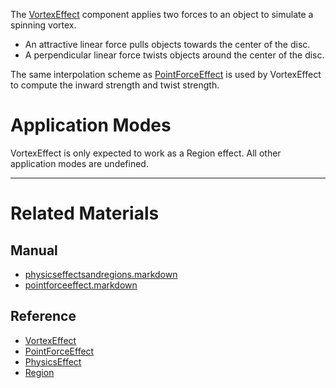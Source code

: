 The [VortexEffect](https://github.com/ZilchEngine/ZilchDocs/blob/master/code_reference/class_reference/vortexeffect.markdown) component applies two forces to an object to simulate a spinning vortex.
 - An attractive linear force pulls objects towards the center of the disc.
 - A perpendicular  linear force twists objects around the center of the disc.

The same interpolation scheme as [PointForceEffect](https://github.com/ZilchEngine/ZilchDocs/blob/master/zilch_editor_documentation/zilchmanual/physics/physicseffectsandregions/pointforceeffect.markdown) is used by VortexEffect to compute the inward strength and twist strength.

 #  Application Modes
VortexEffect is only expected to work as a Region effect. All other application modes are undefined.

---
 #  Related Materials
 ##  Manual
- [physicseffectsandregions.markdown](https://github.com/ZilchEngine/ZilchDocs/blob/master/zilch_editor_documentation/zilchmanual/physics/physicseffectsandregions.markdown)
- [pointforceeffect.markdown](https://github.com/ZilchEngine/ZilchDocs/blob/master/zilch_editor_documentation/zilchmanual/physics/physicseffectsandregions/pointforceeffect.markdown)

 ##  Reference
- [VortexEffect](https://github.com/ZilchEngine/ZilchDocs/blob/master/code_reference/class_reference/vortexeffect.markdown)
- [PointForceEffect](https://github.com/ZilchEngine/ZilchDocs/blob/master/code_reference/class_reference/pointforceeffect.markdown)
- [PhysicsEffect](https://github.com/ZilchEngine/ZilchDocs/blob/master/code_reference/class_reference/physicseffect.markdown)
- [Region](https://github.com/ZilchEngine/ZilchDocs/blob/master/code_reference/class_reference/region.markdown) 

 
